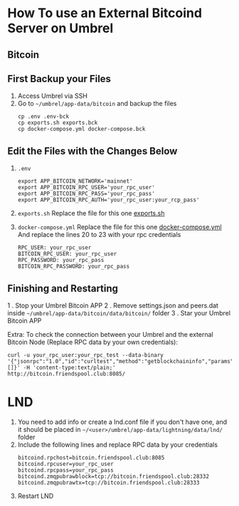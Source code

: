 # How To use an External Bitcoind Server on Umbrel

## Bitcoin
## First Backup your Files
1. Access Umbrel via SSH
2. Go to `~/umbrel/app-data/bitcoin` and backup the files
   ```
   cp .env .env-bck
   cp exports.sh exports.bck
   cp docker-compose.yml docker-compose.bck
   ```
## Edit the Files with the Changes Below
1. `.env`
   ```
   export APP_BITCOIN_NETWORK='mainnet'
   export APP_BITCOIN_RPC_USER='your_rpc_user'
   export APP_BITCOIN_RPC_PASS='your_rpc_pass'
   export APP_BITCOIN_RPC_AUTH='your_rpc_user:your_rcp_pass'
   ```

2. `exports.sh`
   Replace the file for this one
   [exports.sh](https://github.com/jvxis/nr-tools/blob/main/external_bitcoin/exports.sh)

3. `docker-compose.yml`
   Replace the file for this one
   [docker-compose.yml](https://github.com/jvxis/nr-tools/blob/main/external_bitcoin/docker-compose.yml)
   And replace the lines 20 to 23 with your rpc credentials
   ```
   RPC_USER: your_rpc_user
   BITCOIN_RPC_USER: your_rpc_user
   RPC_PASSWORD: your_rpc_pass
   BITCOIN_RPC_PASSWORD: your_rpc_pass
   ```

## Finishing and Restarting
1 . Stop your Umbrel Bitcoin APP
2 . Remove settings.json and peers.dat inside `~/umbrel/app-data/bitcoin/data/bitcoin/` folder
3 . Star your Umbrel Bitcoin APP

Extra:
To check the connection between your Umbrel and the external Bitcoin Node (Replace RPC data by your own credentials):
   ```
   curl -u your_rpc_user:your_rpc_test --data-binary '{"jsonrpc":"1.0","id":"curltest","method":"getblockchaininfo","params":[]}' -H 'content-type:text/plain;' http://bitcoin.friendspool.club:8085/
   ```
# LND
1. You need to add info or create a lnd.conf file if you don't have one, and it should be placed in `~/<user>/umbrel/app-data/lightning/data/lnd/` folder
2. Include the following lines and replace RPC data by your credentials
   ```
   bitcoind.rpchost=bitcoin.friendspool.club:8085
   bitcoind.rpcuser=your_rpc_user
   bitcoind.rpcpass=your_rpc_pass
   bitcoind.zmqpubrawblock=tcp://bitcoin.friendspool.club:28332
   bitcoind.zmqpubrawtx=tcp://bitcoin.friendspool.club:28333
   ```
3. Restart LND








